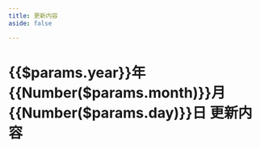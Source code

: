 ```yaml
---
title: 更新内容
aside: false

---
```

<script setup>
    import {useData} from 'vitepress'
    import {onMounted} from 'vue'
    const {title, params} = useData()   
   
    onMounted(()=>{
        window.document.title = `${params.value.year}年${Number(params.value.month)}月${Number(params.value.day)}日 更新内容`
    })
</script>

# {{$params.year}}年{{Number($params.month)}}月{{Number($params.day)}}日 更新内容

<div>
<!-- @content -->
</div>